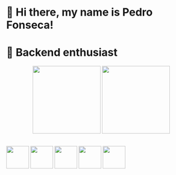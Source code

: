 <h1> 📌 Hi there, my name is Pedro Fonseca! </h1>
<h1> 🏅 Backend enthusiast </h1>
    
<div align="center">
  <img height="180em" src="https://github-readme-stats.vercel.app/api?username=pedrofnseca&show_icons=true&theme=dark&include_all_commits=true&count_private=true"/>
  <img height="180em" src="https://github-readme-stats.vercel.app/api/top-langs/?username=pedrofnseca&layout=compact&langs_count=7&theme=dark"/>
</div>

##

<div>
<img align="center" height="60" width="60" src="https://img.icons8.com/color/2x/nodejs.png" >
<img align="center" height="60" width="60" src="https://img.icons8.com/color/2x/javascript.png" >
<img align="center" height="60" width="60" src="https://img.icons8.com/color/2x/python.png" >
<img align="center" height="60" width="60" src="https://img.icons8.com/color/2x/mysql-logo.png" >
<img align="center" height="60" width="60" src="https://img.icons8.com/color/2x/react-native.png" >
</div>
